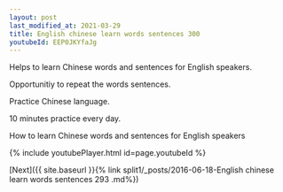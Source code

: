 ```yaml
---
layout: post
last_modified_at: 2021-03-29
title: English chinese learn words sentences 300 
youtubeId: EEP0JKYfaJg
---
```

 
 
Helps to learn Chinese words and sentences for English speakers.

Opportunitiy to repeat the words sentences. 

Practice Chinese language. 
 
10 minutes practice every day. 
 
How to learn Chinese words and sentences for English speakers 
 
{% include youtubePlayer.html id=page.youtubeId %}
 
 
[Next]({{ site.baseurl }}{% link  split1/_posts/2016-06-18-English chinese learn words sentences 293 .md%})
 
